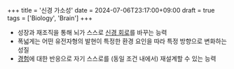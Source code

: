 +++
title = '신경 가소성'
date = 2024-07-06T23:17:00+09:00
draft = true
tags = ['Biology', 'Brain']
+++


- 성장과 재조직을 통해 뇌가 스스로 [신경 회로](https://ko.wikipedia.org/wiki/%EC%8B%A0%EA%B2%BD_%ED%9A%8C%EB%A1%9C "신경 회로")를 바꾸는 능력
- 폭넓게는 어떤 유전자형의 발현이 특정한 환경 요인을 따라 특정 방향으로 변화하는 성질
- [경험](https://ko.wikipedia.org/wiki/%EA%B2%BD%ED%97%98)에 대한 반응으로 자기 스스로를 (동일 조건 내에서) 재설계할 수 있는 능력